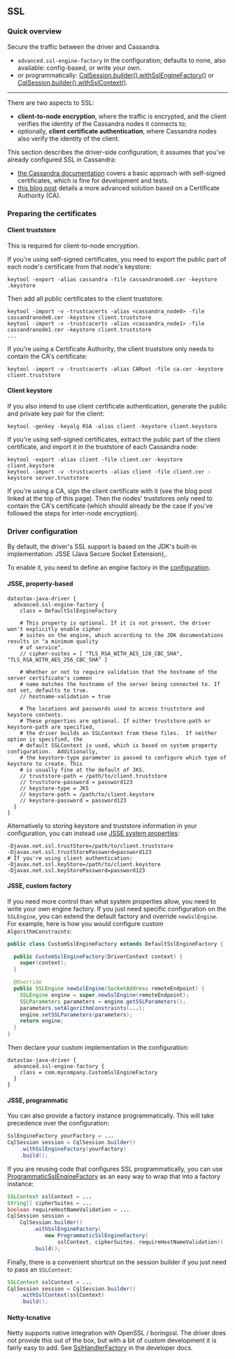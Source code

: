 ## SSL

### Quick overview

Secure the traffic between the driver and Cassandra.

* `advanced.ssl-engine-factory` in the configuration; defaults to none, also available:
  config-based, or write your own.
* or programmatically:
  [CqlSession.builder().withSslEngineFactory()][SessionBuilder.withSslEngineFactory] or
  [CqlSession.builder().withSslContext()][SessionBuilder.withSslContext].

-----

There are two aspects to SSL:

* **client-to-node encryption**, where the traffic is encrypted, and the client verifies the
  identity of the Cassandra nodes it connects to;
* optionally, **client certificate authentication**, where Cassandra nodes also verify the identity
  of the client.

This section describes the driver-side configuration; it assumes that you've already configured SSL
in Cassandra:

* [the Cassandra documentation][dsClientToNode] covers a basic approach with self-signed
  certificates, which is fine for development and tests.
* [this blog post][pickle] details a more advanced solution based on a Certificate Authority (CA).

### Preparing the certificates

#### Client truststore

This is required for client-to-node encryption.

If you're using self-signed certificates, you need to export the public part of each node's
certificate from that node's keystore:

```
keytool -export -alias cassandra -file cassandranode0.cer -keystore .keystore
```

Then add all public certificates to the client truststore:

```
keytool -import -v -trustcacerts -alias <cassandra_node0> -file cassandranode0.cer -keystore client.truststore
keytool -import -v -trustcacerts -alias <cassandra_node1> -file cassandranode1.cer -keystore client.truststore
...
```

If you're using a Certificate Authority, the client truststore only needs to contain the CA's
certificate:

```
keytool -import -v -trustcacerts -alias CARoot -file ca.cer -keystore client.truststore
```

#### Client keystore

If you also intend to use client certificate authentication, generate the public and private key
pair for the client:

```
keytool -genkey -keyalg RSA -alias client -keystore client.keystore
```

If you're using self-signed certificates, extract the public part of the client certificate, and
import it in the truststore of each Cassandra node:

```
keytool -export -alias client -file client.cer -keystore client.keystore
keytool -import -v -trustcacerts -alias client -file client.cer -keystore server.truststore
```

If you're using a CA, sign the client certificate with it (see the blog post linked at the top of
this page). Then the nodes' truststores only need to contain the CA's certificate (which should
already be the case if you've followed the steps for inter-node encryption).


### Driver configuration

By default, the driver's SSL support is based on the JDK's built-in implementation: JSSE (Java
Secure Socket Extension),.

To enable it, you need to define an engine factory in the [configuration](../configuration/).

#### JSSE, property-based

```
datastax-java-driver {
  advanced.ssl-engine-factory {
    class = DefaultSslEngineFactory
    
    # This property is optional. If it is not present, the driver won't explicitly enable cipher
    # suites on the engine, which according to the JDK documentations results in "a minimum quality
    # of service".
    // cipher-suites = [ "TLS_RSA_WITH_AES_128_CBC_SHA", "TLS_RSA_WITH_AES_256_CBC_SHA" ]

    # Whether or not to require validation that the hostname of the server certificate's common
    # name matches the hostname of the server being connected to. If not set, defaults to true.
    // hostname-validation = true

    # The locations and passwords used to access truststore and keystore contents.
    # These properties are optional. If either truststore-path or keystore-path are specified,
    # the driver builds an SSLContext from these files.  If neither option is specified, the
    # default SSLContext is used, which is based on system property configuration.  Additionally,
    # the keystore-type parameter is passed to configure which type of keystore to create. This
    # is usually fine at the default of JKS.
    // truststore-path = /path/to/client.truststore
    // truststore-password = password123
    // keystore-type = JKS
    // keystore-path = /path/to/client.keystore
    // keystore-password = password123
  }
}
```

Alternatively to storing keystore and truststore information in your configuration, you can instead
use [JSSE system properties]:

```
-Djavax.net.ssl.trustStore=/path/to/client.truststore
-Djavax.net.ssl.trustStorePassword=password123
# If you're using client authentication:
-Djavax.net.ssl.keyStore=/path/to/client.keystore
-Djavax.net.ssl.keyStorePassword=password123
```

#### JSSE, custom factory

If you need more control than what system properties allow, you need to write your own engine
factory. If you just need specific configuration on the `SSLEngine`, you can extend the default
factory and override `newSslEngine`. For example, here is how you would configure custom
`AlgorithmConstraints`:

```java
public class CustomSslEngineFactory extends DefaultSslEngineFactory {

  public CustomSslEngineFactory(DriverContext context) {
    super(context);
  }

  @Override
  public SSLEngine newSslEngine(SocketAddress remoteEndpoint) {
    SSLEngine engine = super.newSslEngine(remoteEndpoint);
    SSLParameters parameters = engine.getSSLParameters();
    parameters.setAlgorithmConstraints(...);
    engine.setSSLParameters(parameters);
    return engine;
  }
}
```

Then declare your custom implementation in the configuration:

```
datastax-java-driver {
  advanced.ssl-engine-factory {
    class = com.mycompany.CustomSslEngineFactory
  }
}
```

#### JSSE, programmatic

You can also provide a factory instance programmatically. This will take precedence over the
configuration:

```java
SslEngineFactory yourFactory = ...
CqlSession session = CqlSession.builder()
    .withSslEngineFactory(yourFactory)
    .build();
```

If you are reusing code that configures SSL programmatically, you can use
[ProgrammaticSslEngineFactory] as an easy way to wrap that into a factory instance:

```java
SSLContext sslContext = ...
String[] cipherSuites = ...
boolean requireHostNameValidation = ...
CqlSession session =
    CqlSession.builder()
        .withSslEngineFactory(
            new ProgrammaticSslEngineFactory(
                sslContext, cipherSuites, requireHostNameValidation))
        .build();
```

Finally, there is a convenient shortcut on the session builder if you just need to pass an
`SSLContext`:

```java
SSLContext sslContext = ...
CqlSession session = CqlSession.builder()
    .withSslContext(sslContext)
    .build();
```

#### Netty-tcnative

Netty supports native integration with OpenSSL / boringssl. The driver does not provide this out of
the box, but with a bit of custom development it is fairly easy to add. See
[SslHandlerFactory](../../developer/netty_pipeline/#ssl-handler-factory) in the developer docs.


[dsClientToNode]: https://docs.datastax.com/en/cassandra/3.0/cassandra/configuration/secureSSLClientToNode.html
[pickle]: http://thelastpickle.com/blog/2015/09/30/hardening-cassandra-step-by-step-part-1-server-to-server.html
[JSSE system properties]: http://docs.oracle.com/javase/6/docs/technotes/guides/security/jsse/JSSERefGuide.html#Customization
[SessionBuilder.withSslEngineFactory]: https://docs.datastax.com/en/drivers/java/4.9/com/datastax/oss/driver/api/core/session/SessionBuilder.html#withSslEngineFactory-com.datastax.oss.driver.api.core.ssl.SslEngineFactory-
[SessionBuilder.withSslContext]: https://docs.datastax.com/en/drivers/java/4.9/com/datastax/oss/driver/api/core/session/SessionBuilder.html#withSslContext-javax.net.ssl.SSLContext-
[ProgrammaticSslEngineFactory]: https://docs.datastax.com/en/drivers/java/4.9/com/datastax/oss/driver/api/core/ssl/ProgrammaticSslEngineFactory.html
